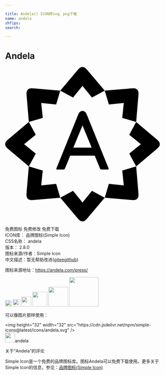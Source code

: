 ```yaml
---

title: Andela() ICON转svg、png下载
name: andela
zhTips: 
search: 

---
```


# Andela  <small style="font-size: 60%;font-weight: 100"></small>

<div id="svg" class="svg-wrap">
<svg role="img" viewBox="0 0 24 24" xmlns="http://www.w3.org/2000/svg"><title>Andela icon</title><path d="M18.166 7.911l.24-2.315-2.316.238-.64-2.16c0-.001 3.664-.308 4.04-.341.37-.03.727-.071.992.18v-.001a.106.106 0 01.003.003l.003.003c.25.266.208.623.178.991l-.339 4.042zM5.834 16.09l-.238 2.315 2.315-.238.64 2.16-4.04.34c-.37.03-.728.072-.993-.179l-.003-.002-.004-.003h.001c-.25-.265-.208-.623-.177-.993.03-.376.338-4.04.338-4.04zm13.418-2.62L21.058 12l-1.806-1.468 1.075-1.981s2.808 2.374 3.098 2.616c.281.241.564.464.574.829H24V12a.01.01 0 000 .004c-.01.365-.294.588-.576.827l-3.097 2.618zM4.749 10.532L2.943 12l1.806 1.468-1.076 1.981-3.096-2.617c-.283-.24-.566-.464-.576-.829V12L0 11.995h.001c.01-.364.293-.587.576-.827L3.673 8.55zm11.34 7.634l2.316.24-.239-2.316 2.161-.64.34 4.04c.03.37.071.727-.18.992h.001a.012.012 0 00-.003.003l-.003.003c-.265.25-.623.208-.991.178l-4.042-.34zM7.911 5.834l-2.315-.238.239 2.315-2.162.64-.338-4.04c-.031-.37-.073-.728.178-.993 0-.002.002-.003.002-.003l.003-.004.001.001c.265-.25.622-.208.993-.178l4.04.339zm2.62 13.418L12 21.058l1.468-1.806 1.981 1.075-2.616 3.098c-.241.281-.464.564-.829.574V24H12h-.004c-.365-.01-.588-.294-.827-.575L8.55 20.327zm2.937-14.503L12 2.943 10.532 4.75l-1.98-1.076L11.167.577c.24-.284.464-.566.829-.576h.008c.364.01.587.292.827.576l2.617 3.096zm-1.466 7.785H10.58L12 9.09v.003-.003l.002.003v-.003l1.42 3.445zm3.967 3.04l-3.302-8.17c-.073-.213-.263-.575-.668-.575-.404 0-.593.362-.667.575l-3.3 8.17c0 .005-.127.277-.102.312.025.035.067.053.121.053h1.013c.1 0 .169-.052.218-.167l.81-1.986h3.811l.816 1.986c.048.115.117.167.218.167h1.013c.053 0 .096-.018.12-.053.026-.035-.101-.307-.101-.311Z"/></svg>
</div>
<detail full-name='andela'></detail>

<div class="detail-page">
<p>
<span><span class="badge-success badge">免费图标</span> <span class="badge-success badge">免费修改</span>  <span class="badge-success badge">免费下载</span> </span>
<br/>
<span>
ICON库：
<span class="badge-secondary badge">品牌图标(Simple Icon)</span> 
</span>
<br/>
<span>
CSS名称：
<span class="badge-secondary badge">andela</span> 
</span>

<br/>
<span>
版本：
<span class="badge-secondary badge">2.8.0</span> 
</span>
<br/>
<span>图标来源/作者：<span class="badge-light badge">Simple Icon</span></span> 
<br/>
<span class="zh-detail">中文描述：暂无<span class="help-link"><span>帮助改进</span>(<a href="https://gitee.com/liuwave/icon-helper/edit/master/json/brands/andela.json" target="_blank" rel="noopener noreferrer">gitee</a><a href="https://github.com/liuwave/icon-helper/edit/master/json/brands/andela.json" target="_blank" rel="noopener noreferrer">github</a></span>)</span><br/>
</p>
</div><div class="description description alert alert-light"><p>图标来源地址：<a href="https://andela.com/press/" target="_blank" rel="noopener noreferrer">https://andela.com/press/</a></p></div>
<div class="alert alert-dark">
<img height="21" width="21" src="https://cdn.jsdelivr.net/npm/simple-icons@latest/icons/andela.svg" />
<img height="24" width="24" src="https://cdn.jsdelivr.net/npm/simple-icons@latest/icons/andela.svg" />
<img height="32" width="32" src="https://cdn.jsdelivr.net/npm/simple-icons@latest/icons/andela.svg" />
<img height="48" width="48" src="https://cdn.jsdelivr.net/npm/simple-icons@latest/icons/andela.svg" />
<img height="64" width="64" src="https://cdn.jsdelivr.net/npm/simple-icons@latest/icons/andela.svg" />
<img height="96" width="96" src="https://cdn.jsdelivr.net/npm/simple-icons@latest/icons/andela.svg" />

</div>
<div>
  <p>可以像图片那样使用：    
  </p>
  <div class="alert alert-primary" style="font-size: 14px">
    &lt;img height="32" width="32" src="https://cdn.jsdelivr.net/npm/simple-icons@latest/icons/andela.svg" /&gt;
    <copy-btn content='<img height="32" width="32" src="https://cdn.jsdelivr.net/npm/simple-icons@latest/icons/andela.svg" />'></copy-btn>
  </div>
  <div class="alert alert-secondary">
    <img height="32" width="32" src="https://cdn.jsdelivr.net/npm/simple-icons@latest/icons/andela.svg" />andela
    <copy-btn content="andela" btn-title="复制图标名称"></copy-btn>
  </div>
</div>

<Vssue title="关于“Andela”的评论" >关于“Andela”的评论</Vssue>


<div><p>Simple Icon是一个免费的品牌图标库。图标Andela可以免费下载使用。更多关于  Simple Icon的信息，参见：<a target="_blank" href="https://iconhelper.cn/brands.html">品牌图标(Simple Icon)</a>
</p></div>
